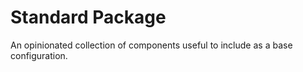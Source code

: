 # Standard Package

An opinionated collection of components useful to include as a base configuration.
